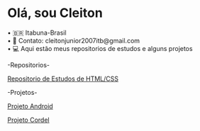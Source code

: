  <h1>Olá, sou Cleiton</h1>
• 🇧🇷 Itabuna-Brasil<br>
• 📱 Contato: cleitonjunior2007itb@gmail.com<br>
• 💻 Aqui estão meus repositorios de estudos e alguns projetos 

  -Repositorios-

  <a href= "https://github.com/CleitonJr01/Html-Css">Repositorio de Estudos de HTML/CSS</a>

  -Projetos-

  <a target="_blank" href= "https://cleitonjr01.github.io/projeto-android/">Projeto Android</a>

  <a target="_blank" href= "https://cleitonjr01.github.io/projeto-cordel/">Projeto Cordel</a>


<!---
CleitonJr01/CleitonJr01 is a ✨ special ✨ repository because its `README.md` (this file) appears on your GitHub profile.
You can click the Preview link to take a look at your changes.
--->
